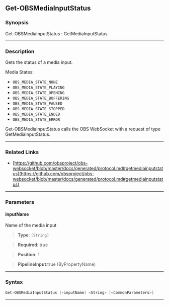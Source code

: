 Get-OBSMediaInputStatus
-----------------------
### Synopsis
Get-OBSMediaInputStatus : GetMediaInputStatus

---
### Description

Gets the status of a media input.

Media States:

- `OBS_MEDIA_STATE_NONE`
- `OBS_MEDIA_STATE_PLAYING`
- `OBS_MEDIA_STATE_OPENING`
- `OBS_MEDIA_STATE_BUFFERING`
- `OBS_MEDIA_STATE_PAUSED`
- `OBS_MEDIA_STATE_STOPPED`
- `OBS_MEDIA_STATE_ENDED`
- `OBS_MEDIA_STATE_ERROR`


Get-OBSMediaInputStatus calls the OBS WebSocket with a request of type GetMediaInputStatus.

---
### Related Links
* [https://github.com/obsproject/obs-websocket/blob/master/docs/generated/protocol.md#getmediainputstatus](https://github.com/obsproject/obs-websocket/blob/master/docs/generated/protocol.md#getmediainputstatus)



---
### Parameters
#### **inputName**

Name of the media input



> **Type**: ```[String]```

> **Required**: true

> **Position**: 1

> **PipelineInput**:true (ByPropertyName)



---
### Syntax
```PowerShell
Get-OBSMediaInputStatus [-inputName] <String> [<CommonParameters>]
```
---
